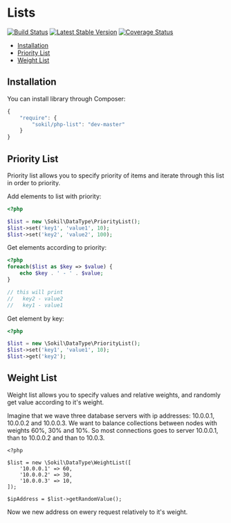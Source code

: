 Lists
=====

[![Build Status](https://travis-ci.org/sokil/php-list.png?branch=master&1)](https://travis-ci.org/sokil/php-list)
[![Latest Stable Version](https://poser.pugx.org/sokil/php-list/v/stable.png)](https://packagist.org/packages/sokil/php-list)
[![Coverage Status](https://coveralls.io/repos/sokil/php-list/badge.png)](https://coveralls.io/r/sokil/php-list)

* [Installation](#installation)
* [Priority List](#priority-list)
* [Weight List](#weight-list)

## Installation

You can install library through Composer:

```javascript
{
    "require": {
        "sokil/php-list": "dev-master"
    }
}
```

## Priority List

Priority list allows you to specify priority of items and 
iterate through this list in order to priority.

Add elements to list with priority:

```php
<?php

$list = new \Sokil\DataType\PriorityList();
$list->set('key1', 'value1', 10);
$list->set('key2', 'value2', 100);
```

Get elements according to priority:

```php
<?php
foreach($list as $key => $value) {
    echo $key . ' - ' . $value;
}

// this will print
//   key2 - value2
//   key1 - value1
```

Get element by key:

```php
<?php

$list = new \Sokil\DataType\PriorityList();
$list->set('key1', 'value1', 10);
$list->get('key2');
```
    
## Weight List

Weight list allows you to specify values and relative weights, and randomly
get value according to it's weight.

Imagine that we wave three database servers with ip addresses: 10.0.0.1, 10.0.0.2 and 10.0.0.3.
We want to balance collections between nodes with weights 60%, 30% and 10%. So 
most connections goes to server 10.0.0.1, than to 10.0.0.2 and than to 10.0.3.

```
<?php

$list = new \Sokil\DataType\WeightList([
    '10.0.0.1' => 60,
    '10.0.0.2' => 30,
    '10.0.0.3' => 10,
]);

$ipAddress = $list->getRandomValue();
```
    
Now we new address on ewery request relatively to it's weight.